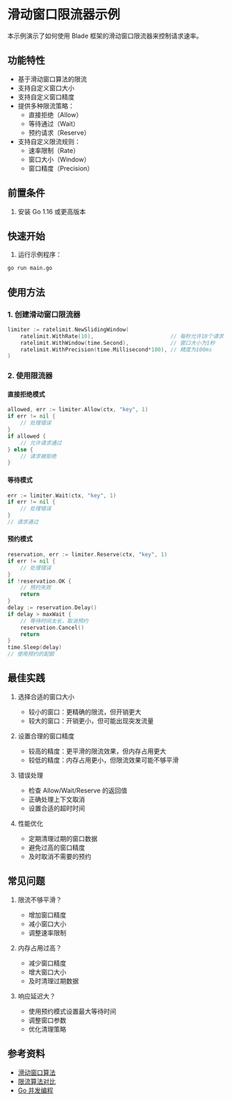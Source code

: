 # 滑动窗口限流器示例

本示例演示了如何使用 Blade 框架的滑动窗口限流器来控制请求速率。

## 功能特性

- 基于滑动窗口算法的限流
- 支持自定义窗口大小
- 支持自定义窗口精度
- 提供多种限流策略：
  - 直接拒绝（Allow）
  - 等待通过（Wait）
  - 预约请求（Reserve）
- 支持自定义限流规则：
  - 速率限制（Rate）
  - 窗口大小（Window）
  - 窗口精度（Precision）

## 前置条件

1. 安装 Go 1.16 或更高版本

## 快速开始

1. 运行示例程序：
```bash
go run main.go
```

## 使用方法

### 1. 创建滑动窗口限流器

```go
limiter := ratelimit.NewSlidingWindow(
    ratelimit.WithRate(10),                        // 每秒允许10个请求
    ratelimit.WithWindow(time.Second),             // 窗口大小为1秒
    ratelimit.WithPrecision(time.Millisecond*100), // 精度为100ms
)
```

### 2. 使用限流器

#### 直接拒绝模式
```go
allowed, err := limiter.Allow(ctx, "key", 1)
if err != nil {
    // 处理错误
}
if allowed {
    // 允许请求通过
} else {
    // 请求被拒绝
}
```

#### 等待模式
```go
err := limiter.Wait(ctx, "key", 1)
if err != nil {
    // 处理错误
}
// 请求通过
```

#### 预约模式
```go
reservation, err := limiter.Reserve(ctx, "key", 1)
if err != nil {
    // 处理错误
}
if !reservation.OK {
    // 预约失败
    return
}
delay := reservation.Delay()
if delay > maxWait {
    // 等待时间太长，取消预约
    reservation.Cancel()
    return
}
time.Sleep(delay)
// 使用预约的配额
```

## 最佳实践

1. 选择合适的窗口大小
   - 较小的窗口：更精确的限流，但开销更大
   - 较大的窗口：开销更小，但可能出现突发流量

2. 设置合理的窗口精度
   - 较高的精度：更平滑的限流效果，但内存占用更大
   - 较低的精度：内存占用更小，但限流效果可能不够平滑

3. 错误处理
   - 检查 Allow/Wait/Reserve 的返回值
   - 正确处理上下文取消
   - 设置合适的超时时间

4. 性能优化
   - 定期清理过期的窗口数据
   - 避免过高的窗口精度
   - 及时取消不需要的预约

## 常见问题

1. 限流不够平滑？
   - 增加窗口精度
   - 减小窗口大小
   - 调整速率限制

2. 内存占用过高？
   - 减少窗口精度
   - 增大窗口大小
   - 及时清理过期数据

3. 响应延迟大？
   - 使用预约模式设置最大等待时间
   - 调整窗口参数
   - 优化清理策略

## 参考资料

- [滑动窗口算法](https://en.wikipedia.org/wiki/Sliding_window_protocol)
- [限流算法对比](https://konghq.com/blog/how-to-design-a-scalable-rate-limiting-algorithm)
- [Go 并发编程](https://golang.org/doc/effective_go#concurrency) 